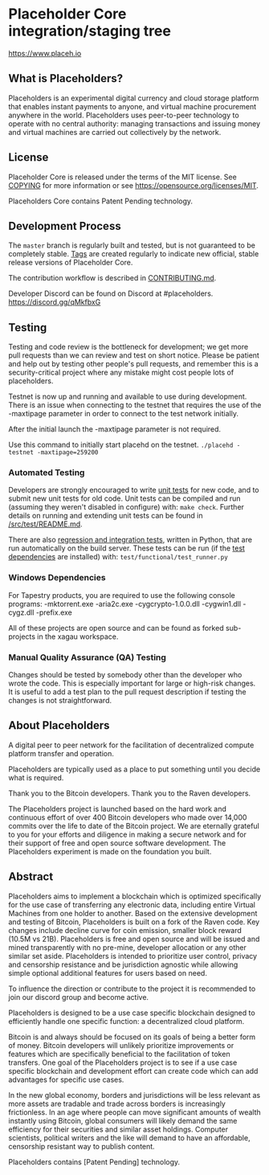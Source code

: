 Placeholder Core integration/staging tree
=====================================

https://www.placeh.io
 
What is Placeholders?
----------------

Placeholders is an experimental digital currency and cloud storage platform that enables instant payments to anyone, and virtual machine procurement anywhere in the world. Placeholders uses peer-to-peer technology to operate with no central authority: managing transactions and issuing money and virtual machines are carried out collectively by the network. 

License
-------

Placeholder Core is released under the terms of the MIT license. See [COPYING](COPYING) for more
information or see https://opensource.org/licenses/MIT.

Placeholders Core contains Patent Pending technology.

Development Process
-------------------

The `master` branch is regularly built and tested, but is not guaranteed to be
completely stable. [Tags](https://github.com/xagau/Placeholders-X16R/tags) are created
regularly to indicate new official, stable release versions of Placeholder Core.

The contribution workflow is described in [CONTRIBUTING.md](CONTRIBUTING.md).

Developer Discord can be found on Discord at #placeholders.
https://discord.gg/qMkfbxG

Testing
-------
Testing and code review is the bottleneck for development; we get more pull
requests than we can review and test on short notice. Please be patient and help out by testing
other people's pull requests, and remember this is a security-critical project where any mistake might cost people
lots of placeholders.

Testnet is now up and running and available to use during development. There is an issue when connecting to the testnet that requires the use of the -maxtipage parameter in order to connect to the test network initially. 

After the initial launch the -maxtipage parameter is not required.

Use this command to initially start placehd on the testnet. <code>./placehd -testnet -maxtipage=259200</code>

### Automated Testing

Developers are strongly encouraged to write [unit tests](src/test/README.md) for new code, and to
submit new unit tests for old code. Unit tests can be compiled and run
(assuming they weren't disabled in configure) with: `make check`. Further details on running
and extending unit tests can be found in [/src/test/README.md](/src/test/README.md).

There are also [regression and integration tests](/test), written
in Python, that are run automatically on the build server.
These tests can be run (if the [test dependencies](/test) are installed) with: `test/functional/test_runner.py`


### Windows Dependencies

For Tapestry products, you are required to use the following console programs:
-mktorrent.exe
-aria2c.exe
-cygcrypto-1.0.0.dll
-cygwin1.dll
-cygz.dll
-prefix.exe

All of these projects are open source and can be found as forked sub-projects in the xagau workspace.

### Manual Quality Assurance (QA) Testing

Changes should be tested by somebody other than the developer who wrote the
code. This is especially important for large or high-risk changes. It is useful
to add a test plan to the pull request description if testing the changes is
not straightforward.


About Placeholders
----------------
A digital peer to peer network for the facilitation of decentralized compute platform transfer and operation.

Placeholders are typically used as a place to put something until you decide what is required.

Thank you to the Bitcoin developers. 
Thank you to the Raven developers. 

The Placeholders project is launched based on the hard work and continuous effort of over 400 Bitcoin developers who made over 14,000 commits over the life to date of the Bitcoin project. We are eternally grateful to you for your efforts and diligence in making a secure network and for their support of free and open source software development.  The Placeholders experiment is made on the foundation you built.


Abstract
----------------
Placeholders aims to implement a blockchain which is optimized specifically for the use case of transferring any electronic data, including entire Virtual Machines from one holder to another. Based on the extensive development and testing of Bitcoin, Placeholders is built on a fork of the Raven code. Key changes include decline curve for coin emission, smaller block reward (10.5M vs 21B). Placeholders is free and open source and will be issued and mined transparently with no pre-mine, developer allocation or any other similar set aside. Placeholders is intended to prioritize user control, privacy and censorship resistance and be jurisdiction agnostic while allowing simple optional additional features for users based on need.

To influence the direction or contribute to the project it is recommended to join our discord group and become active.

Placeholders is designed to be a use case specific blockchain designed to efficiently handle one specific function: a decentralized cloud platform.

Bitcoin is and always should be focused on its goals of being a better form of money. Bitcoin developers will unlikely prioritize improvements or features which are specifically beneficial to the facilitation of token transfers.  One goal of the Placeholders project is to see if a use case specific blockchain and development effort can create code which can add advantages for specific use cases.

In the new global economy, borders and jurisdictions will be less relevant as more assets are tradable and trade across borders is increasingly frictionless. In an age where people can move significant amounts of wealth instantly using Bitcoin, global consumers will likely demand the same efficiency for their securities and similar asset holdings. Computer scientists, political writers and the like will demand to have an affordable, censorship resistant way to publish content.

Placeholders contains [Patent Pending] technology.

